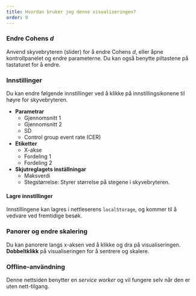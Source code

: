 ```yaml
---
title: Hvordan bruker jeg denne visualiseringen?
order: 0
---
```

### Endre Cohens *d*
Anvend skyvebryteren (slider) for å endre Cohens *d*,  eller åpne kontrollpanelet og endre parameterne. Du kan også benytte piltastene på tastaturet for å endre.

### Innstillinger
Du kan endre følgende innstillinger ved å klikke på innstillingsikonene til høyre for skyvebryteren.

* **Parametrar**
    + Gjennomsnitt 1
    + Gjennomsnitt 2
    + SD
    + Control group event rate (CER)
* **Etiketter**
    + X-akse
    + Fordeling 1
    + Fordeling 2
* **Skjutreglagets inställningar**
    + Maksverdi
    + Stegstørrelse: Styrer størrelse på stegene i skyvebryteren.

#### Lagre innstillinger
Innstillingene kan lagres i nettleserens `localStorage`, og kommer til å vedvare ved fremtidige besøk.

### Panorer og endre skalering
Du kan panorere langs x-aksen ved å klikke og dra på visualiseringen. **Dobbeltklikk** på visualiseringen for å sentrere og skalere.

### Offline-användning
Denne nettsiden benytter en *service worker* og vil fungere selv når den er uten nett-tilgang.
